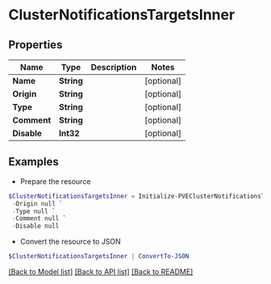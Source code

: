# ClusterNotificationsTargetsInner
## Properties

Name | Type | Description | Notes
------------ | ------------- | ------------- | -------------
**Name** | **String** |  | [optional] 
**Origin** | **String** |  | [optional] 
**Type** | **String** |  | [optional] 
**Comment** | **String** |  | [optional] 
**Disable** | **Int32** |  | [optional] 

## Examples

- Prepare the resource
```powershell
$ClusterNotificationsTargetsInner = Initialize-PVEClusterNotificationsTargetsInner  -Name null `
 -Origin null `
 -Type null `
 -Comment null `
 -Disable null
```

- Convert the resource to JSON
```powershell
$ClusterNotificationsTargetsInner | ConvertTo-JSON
```

[[Back to Model list]](../README.md#documentation-for-models) [[Back to API list]](../README.md#documentation-for-api-endpoints) [[Back to README]](../README.md)

